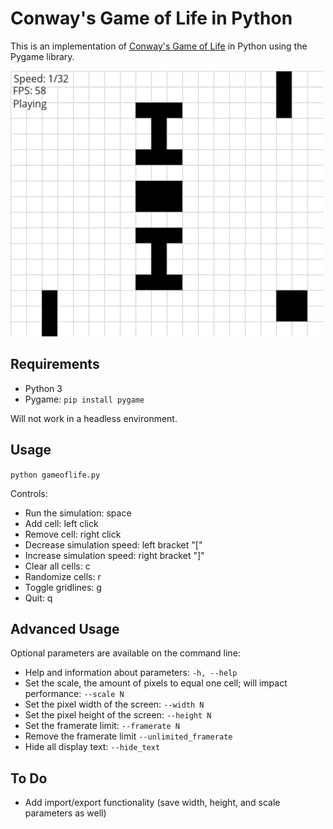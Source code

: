 # Conway's Game of Life in Python
This is an implementation of [Conway's Game of Life](https://en.wikipedia.org/wiki/Conway%27s_Game_of_Life) in Python using the Pygame library.


![Preview](/preview.gif?raw=true)

## Requirements
* Python 3
* Pygame: `pip install pygame`

Will not work in a headless environment.

## Usage
`python gameoflife.py`

Controls:
* Run the simulation: space
* Add cell: left click
* Remove cell: right click
* Decrease simulation speed: left bracket "["
* Increase simulation speed: right bracket "]"
* Clear all cells: c
* Randomize cells: r
* Toggle gridlines: g
* Quit: q

## Advanced Usage
Optional parameters are available on the command line:
* Help and information about parameters: `-h, --help`
* Set the scale, the amount of pixels to equal one cell; will impact performance: `--scale N`
* Set the pixel width of the screen: `--width N`
* Set the pixel height of the screen: `--height N`
* Set the framerate limit: `--framerate N`
* Remove the framerate limit `--unlimited_framerate`
* Hide all display text: `--hide_text`

## To Do
* Add import/export functionality (save width, height, and scale parameters as well)